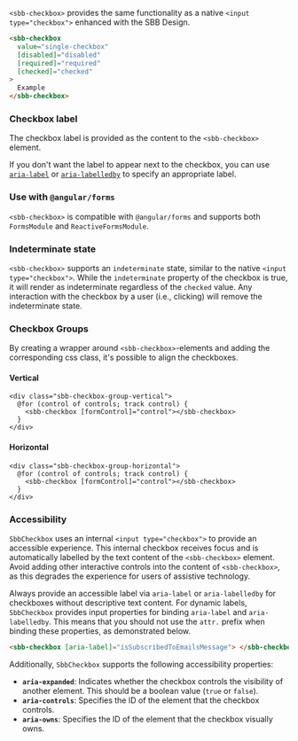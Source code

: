 `<sbb-checkbox>` provides the same functionality as a native `<input type="checkbox">`
enhanced with the SBB Design.

```html
<sbb-checkbox
  value="single-checkbox"
  [disabled]="disabled"
  [required]="required"
  [checked]="checked"
>
  Example
</sbb-checkbox>
```

### Checkbox label

The checkbox label is provided as the content to the `<sbb-checkbox>` element.

If you don't want the label to appear next to the checkbox, you can use
[`aria-label`](https://www.w3.org/TR/wai-aria/states_and_properties#aria-label) or
[`aria-labelledby`](https://www.w3.org/TR/wai-aria/states_and_properties#aria-labelledby) to
specify an appropriate label.

### Use with `@angular/forms`

`<sbb-checkbox>` is compatible with `@angular/forms` and supports both `FormsModule`
and `ReactiveFormsModule`.

### Indeterminate state

`<sbb-checkbox>` supports an `indeterminate` state, similar to the native `<input type="checkbox">`.
While the `indeterminate` property of the checkbox is true, it will render as indeterminate
regardless of the `checked` value. Any interaction with the checkbox by a user (i.e., clicking) will
remove the indeterminate state.

### Checkbox Groups

By creating a wrapper around `<sbb-checkbox>`-elements and adding the corresponding css class, it's possible to align the checkboxes.

#### Vertical

```angular
<div class="sbb-checkbox-group-vertical">
  @for (control of controls; track control) {
    <sbb-checkbox [formControl]="control"></sbb-checkbox>
  }
</div>
```

#### Horizontal

```angular
<div class="sbb-checkbox-group-horizontal">
  @for (control of controls; track control) {
    <sbb-checkbox [formControl]="control"></sbb-checkbox>
  }
</div>
```

### Accessibility

`SbbCheckbox` uses an internal `<input type="checkbox">` to provide an accessible experience.
This internal checkbox receives focus and is automatically labelled by the text content of the
`<sbb-checkbox>` element. Avoid adding other interactive controls into the content of
`<sbb-checkbox>`, as this degrades the experience for users of assistive technology.

Always provide an accessible label via `aria-label` or `aria-labelledby` for checkboxes without
descriptive text content. For dynamic labels, `SbbCheckbox` provides input properties for binding
`aria-label` and `aria-labelledby`. This means that you should not use the `attr.` prefix when
binding these properties, as demonstrated below.

```html
<sbb-checkbox [aria-label]="isSubscribedToEmailsMessage"> </sbb-checkbox>
```

Additionally, `SbbCheckbox` supports the following accessibility properties:

- **`aria-expanded`**: Indicates whether the checkbox controls the visibility of another element. This should be a boolean value (`true` or `false`).
- **`aria-controls`**: Specifies the ID of the element that the checkbox controls.
- **`aria-owns`**: Specifies the ID of the element that the checkbox visually owns.
